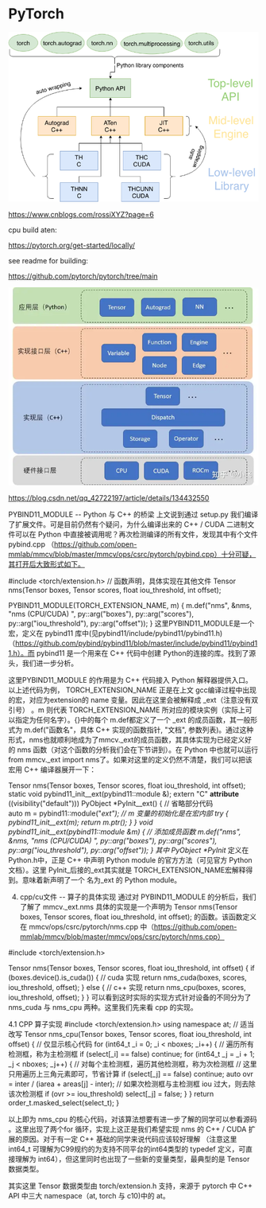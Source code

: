 # PyTorch

![architecture.png](./architecture.png)

https://www.cnblogs.com/rossiXYZ?page=6

cpu build aten:

https://pytorch.org/get-started/locally/

see readme for building:

https://github.com/pytorch/pytorch/tree/main

![layer-diagram.webp](./layer-diagram.webp)

https://blog.csdn.net/qq_42722197/article/details/134432550

PYBIND11_MODULE -- Python 与 C++ 的桥梁
上文说到通过 setup.py 我们编译了扩展文件。可是目前仍然有个疑问，为什么编译出来的 C++ / CUDA 二进制文件可以在 Python 中直接被调用呢？再次检测编译的所有文件，发现其中有个文件 pybind.cpp （https://github.com/open-mmlab/mmcv/blob/master/mmcv/ops/csrc/pytorch/pybind.cpp）十分可疑，其打开后大致形式如下。

#include <torch/extension.h>
// 函数声明，具体实现在其他文件
Tensor nms(Tensor boxes, Tensor scores, float iou_threshold, int offset);
 
 
PYBIND11_MODULE(TORCH_EXTENSION_NAME, m) {
  m.def("nms", &nms, "nms (CPU/CUDA) ", py::arg("boxes"), py::arg("scores"),
        py::arg("iou_threshold"), py::arg("offset"));
}
这里PYBIND11_MODULE是一个宏，定义在 pybind11 库中(见pybind11/include/pybind11/pybind11.h)（https://github.com/pybind/pybind11/blob/master/include/pybind11/pybind11.h）。而 pybind11 是一个用来在 C++ 代码中创建 Python的连接的库。找到了源头，我们进一步分析。

这里PYBIND11_MODULE 的作用是为 C++ 代码接入 Python 解释器提供入口。以上述代码为例， TORCH_EXTENSION_NAME 正是在上文 gcc编译过程中出现的宏，对应为extension的 name 变量。因此在这里会被解释成 _ext（注意没有双引号） 。m 则代表 TORCH_EXTENSION_NAME 所对应的模块实例（实际上可以指定为任何名字）。{}中的每个 m.def都定义了一个 _ext 的成员函数，其一般形式为 m.def("函数名"，具体 C++ 实现的函数指针, "文档", 参数列表)。通过这种形式，nms也就顺利地成为了mmcv._ext的成员函数，其具体实现为已经定义好的 nms 函数（对这个函数的分析我们会在下节讲到）。在 Python 中也就可以运行from mmcv._ext import nms了。如果对这里的定义仍然不清楚，我们可以把该宏用 C++ 编译器展开一下：

Tensor nms(Tensor boxes, Tensor scores, float iou_threshold, int offset);
static void pybind11_init__ext(pybind11::module &); 
extern "C" __attribute__ ((visibility("default"))) PyObject *PyInit__ext() 
{ 
    // 省略部分代码  
    auto m = pybind11::module("_ext");  // m 变量的初始化是在宏内部
    try { pybind11_init__ext(m); return m.ptr(); } 
} 
void pybind11_init__ext(pybind11::module &m) {
   // 添加成员函数
   m.def("nms", &nms, "nms (CPU/CUDA) ", py::arg("boxes"), py::arg("scores"),
       py::arg("iou_threshold"), py::arg("offset"));
}
其中 PyObject *PyInit_ 定义在 Python.h中，正是 C++ 中声明 Python module 的官方方法（可见官方 Python 文档）。这里 PyInit_后接的_ext其实就是 TORCH_EXTENSION_NAME宏解释得到。意味着新声明了一个 名为_ext 的 Python module。

4. cpp/cu文件 -- 算子的具体实现
通过对 PYBIND11_MODULE 的分析后，我们了解了 mmcv._ext.nms 具体的实现是一个声明为 Tensor nms(Tensor boxes, Tensor scores, float iou_threshold, int offset); 的函数。该函数定义在 mmcv/ops/csrc/pytorch/nms.cpp 中（https://github.com/open-mmlab/mmcv/blob/master/mmcv/ops/csrc/pytorch/nms.cpp）

#include <torch/extension.h>
 
 
Tensor nms(Tensor boxes, Tensor scores, float iou_threshold, int offset) {
  if (boxes.device().is_cuda()) {
    // cuda 实现
    return nms_cuda(boxes, scores, iou_threshold, offset);
  } else {
    // c++ 实现
    return nms_cpu(boxes, scores, iou_threshold, offset);
  }
}
可以看到这时实际的实现方式针对设备的不同分为了 nms_cuda 与 nms_cpu 两种。这里我们先来看 cpp 的实现。

4.1 CPP 算子实现
#include <torch/extension.h>
using namespace at; // 适当改写
Tensor nms_cpu(Tensor boxes, Tensor scores, float iou_threshold, int offset) {
  // 仅显示核心代码
  for (int64_t _i = 0; _i < nboxes; _i++) {
    // 遍历所有检测框，称为主检测框
    if (select[_i] == false) continue;
    for (int64_t _j = _i + 1; _j < nboxes; _j++) {
      // 对每个主检测框，遍历其他检测框，称为次检测框
      // 这里只用遍历上三角元素即可，节省计算
      if (select[_j] == false) continue;
      auto ovr = inter / (iarea + areas[j] - inter);
      // 如果次检测框与主检测框 iou 过大，则去除该次检测框
      if (ovr >= iou_threshold) select[_j] = false;
    }
  }
  return order_t.masked_select(select_t);
}

以上即为 nms_cpu 的核心代码，对该算法想要有进一步了解的同学可以参看源码 。这里出现了两个for 循环，实现上这正是我们希望实现 nms 的 C++ / CUDA 扩展的原因。对于有一定 C++ 基础的同学来说代码应该较好理解 （注意这里 int64_t 可理解为C99规约的为支持不同平台的int64类型的 typedef 定义，可直接理解为 int64），但这里同时也出现了一些新的变量类型，最典型的是 Tensor 数据类型。

其实这里 Tensor 数据类型由 torch/extension.h 支持，来源于 pytorch 中 C++ API 中三大 namespace（at, torch 与 c10)中的 at。